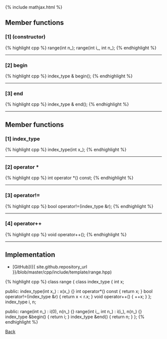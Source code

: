 {% include mathjax.html %}

## Member functions

### [1] (constructor)
{% highlight cpp %}
range(int n_);
range(int i_, int n_);
{% endhighlight %}


---------------------------------------

### [2] begin
{% highlight cpp %}
index_type & begin();
{% endhighlight %}


---------------------------------------

### [3] end
{% highlight cpp %}
index_type & end();
{% endhighlight %}


---------------------------------------

## Member functions

### [1] index_type
{% highlight cpp %}
index_type(int x_);
{% endhighlight %}


---------------------------------------

### [2] operator *
{% highlight cpp %}
int operator *() const;
{% endhighlight %}


---------------------------------------

### [3] operator!=
{% highlight cpp %}
bool operator!=(index_type &r);
{% endhighlight %}


---------------------------------------

### [4] operator++
{% highlight cpp %}
void operator++();
{% endhighlight %}


---------------------------------------

## Implementation

- [GitHub]({{ site.github.repository_url }}/blob/master/cpp/include/template/range.hpp)

{% highlight cpp %}
class range {
  class index_type {
    int x;

  public:
    index_type(int x_) : x(x_) {}
    int operator*() const { return x; }
    bool operator!=(index_type &r) { return x < r.x; }
    void operator++() { ++x; }
  };
  index_type i, n;

public:
  range(int n_) : i(0), n(n_) {}
  range(int i_, int n_) : i(i_), n(n_) {}
  index_type &begin() { return i; }
  index_type &end() { return n; }
};
{% endhighlight %}

[Back](../..)
